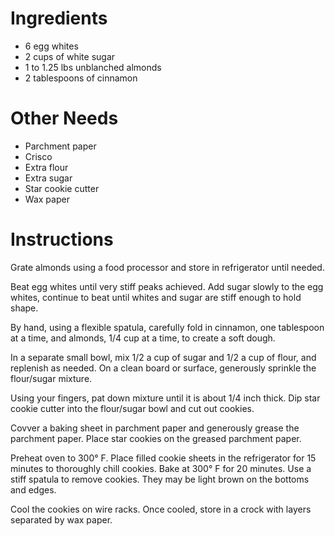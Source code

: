 # Ingredients
- 6 egg whites
- 2 cups of white sugar
- 1 to 1.25 lbs unblanched almonds
- 2 tablespoons of cinnamon

# Other Needs
- Parchment paper
- Crisco
- Extra flour
- Extra sugar
- Star cookie cutter
- Wax paper

# Instructions

Grate almonds using a food processor and store in refrigerator until needed.

Beat egg whites until very stiff peaks achieved. Add sugar slowly to the egg whites, continue to beat until whites and sugar are stiff enough to hold shape.

By hand, using a flexible spatula, carefully fold in cinnamon, one tablespoon at a time, and almonds, 1/4 cup at a time, to create a soft dough.

In a separate small bowl, mix 1/2 a cup of sugar and 1/2 a cup of flour, and replenish as needed. On a clean board or surface, generously sprinkle the flour/sugar mixture.

Using your fingers, pat down mixture until it is about 1/4 inch thick. Dip star cookie cutter into the flour/sugar bowl and cut out cookies.

Covver a baking sheet in parchment paper and generously grease the parchment paper. Place star cookies on the greased parchment paper.

Preheat oven to 300° F. Place filled cookie sheets in the refrigerator for 15 minutes to thoroughly chill cookies. Bake at 300° F for 20 minutes. Use a stiff spatula to remove cookies. They may be light brown on the bottoms and edges.

Cool the cookies on wire racks. Once cooled, store in a crock with layers separated by wax paper.
